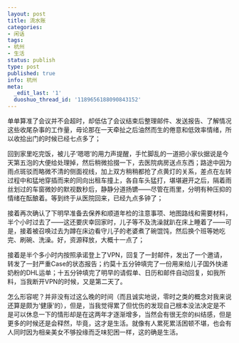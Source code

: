 ```yaml
---
layout: post
title: 流水账
categories:
- 闲话
tags:
- 杭州
- 生活
status: publish
type: post
published: true
info: 杭州
meta:
  _edit_last: '1'
  duoshuo_thread_id: '1189656188090843152'
---
```

单单算准了会议并不会超时，却低估了会议结束后整理邮件、发送报告、了解情况这些收尾杂事的工作量，毋论那在一天牵扯之后油然而生的倦意和低效率情绪，所以收拾出门的时候已经七点多了；

回到家里吃完饭，被儿子‘嗯嗯’的用力声提醒，手忙脚乱的一道把小家伙据说是今天第五泡的大便给处理掉，然后稍微拾掇一下，去医院病房送点东西；路途中因为雨点斑驳而略微不清的侧面视线，加上双方稍稍都抢了点黄灯的关系，差点在左转过程中和猛地穿插而来的同向出租车撞上，各自车头猛打，堪堪避开之后，隔着雨丝划过的车窗微妙的默视数秒后，静静分道扬镳——尽管在雨里，分明有种压抑的情绪在酝酿着。等到终于从医院回来，已经九点多钟了；

接着再次确认了下明早准备去保养和顺道年检的注意事项、地图路线和需要材料，半个小时过去了——这还要庆幸回家时，儿子等不及洗澡就趴在床上睡着了——可是，接着被召唤过去为蹲在床边看守儿子的老婆煮了碗馄饨，然后换个班等她吃完、刷碗、洗澡。好，资源释放，大概十一点了；

接着是半个多小时内按照承诺登上了VPN，回复了一封邮件，发出了一个邀请，转发了一封严重Case的状态报告；约莫十五分钟填完了一份用来给儿子国外快递奶粉的DHL运单；十五分钟填完了明早的请假单、日历和邮件自动回复，如我所料，当我断开VPN的时候，又是第二天了。

怎么形容呢？并非没有过这么晚的时间（而且诚实地说，零时之类的概念对我来说还算是颇为‘健康’的），但是，当我觉得累了但忧伤的发现自己根本没法决定是不是可以休息一下的情形却是在这两年才逐渐增多，当然会有很无奈的纠结感，但是更多的时候还是会释然，毕竟，这才是生活。就像有人累死累活困顿不堪，也会有人同时因为相亲美女不够投缘而乏味犯困一样，这的确是生活。

